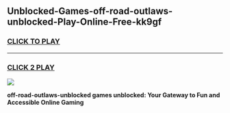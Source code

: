 
## Unblocked-Games-off-road-outlaws-unblocked-Play-Online-Free-kk9gf
<h3>
<a href="https://premium76.site?title=off-road-outlaws-unblocked&ref=26A">CLICK TO PLAY</a></h3>
<hr>

<h3>
<a href="https://premium76.site?title=off-road-outlaws-unblocked&ref=26A">CLICK 2 PLAY</a>
  
</h3>

<a href="https://premium76.site?title=off-road-outlaws-unblocked&ref=26A"><img src="https://clearcache.store/games.png"></a>


**off-road-outlaws-unblocked games unblocked: Your Gateway to Fun and Accessible Online Gaming**
